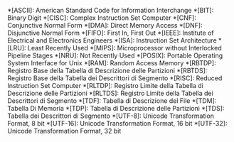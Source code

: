 *[ASCII]: American Standard Code for Information Interchange
*[BIT]: Binary Digit
*[CISC]: Complex Instruction Set Computer
*[CNF]: Conjunctive Normal Form
*[DMA]: Direct Memory Access
*[DNF]: Disjunctive Normal Form
*[FIFO]: First In, First Out
*[IEEE]: Institute of Electrical and Electronics Engineers
*[ISA]: Instruction Set Architecture
*[LRU]: Least Recently Used
*[MIPS]: Microprocessor without Interlocked Pipeline Stages
*[NRU]: Not Recently Used
*[POSIX]: Portable Operating System Interface for Unix
*[RAM]: Random Access Memory
*[RBTDP]: Registro Base della Tabella di Descrizione delle Partizioni
*[RBTDS]: Registro Base della Tabella dei Descrittori di Segmento
*[RISC]: Reduced Instruction Set Computer
*[RLTDP]: Registro Limite della Tabella di Descrizione delle Partizioni
*[RLTDS]: Registro Limite della Tabella dei Descrittori di Segmento
*[TDF]: Tabella di Descrizione del File
*[TDM]: Tabella Di Memoria
*[TDP]: Tabella di Descrizione delle Partizioni
*[TDS]: Tabella dei Descrittori di Segmento
*[UTF-8]: Unicode Transformation Format, 8 bit
*[UTF-16]: Unicode Transformation Format, 16 bit
*[UTF-32]: Unicode Transformation Format, 32 bit
